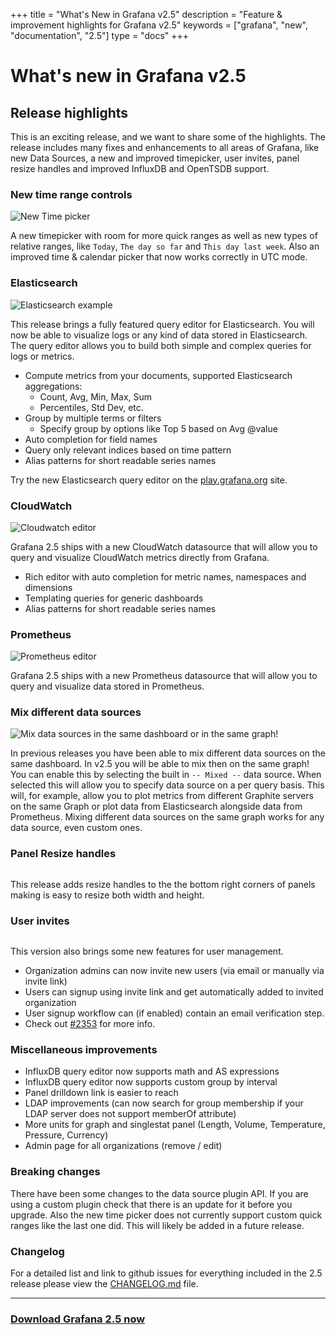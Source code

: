 +++
title = "What's New in Grafana v2.5"
description = "Feature & improvement highlights for Grafana v2.5"
keywords = ["grafana", "new", "documentation", "2.5"]
type = "docs"
+++

# What's new in Grafana v2.5

## Release highlights
This is an exciting release, and we want to share some of the highlights. The release includes many
fixes and enhancements to all areas of Grafana, like new Data Sources, a new and improved timepicker, user invites, panel
resize handles and improved InfluxDB and OpenTSDB support.

### New time range controls
<img src="/img/docs/whatsnew_2_5/timepicker.png" alt="New Time picker">

A new timepicker with room for more quick ranges as well as new types of relative ranges, like `Today`,
`The day so far` and `This day last week`. Also an improved time & calendar picker that now works
correctly in UTC mode.

### Elasticsearch

<img src="/img/docs/whatsnew_2_5/elasticsearch_metrics_ex1.png" alt="Elasticsearch example">
<br>

This release brings a fully featured query editor for Elasticsearch. You will now be able to visualize
logs or any kind of data stored in Elasticsearch. The query editor allows you to build both simple
and complex queries for logs or metrics.

- Compute metrics from your documents, supported Elasticsearch aggregations:
  - Count, Avg, Min, Max, Sum
  - Percentiles, Std Dev, etc.
- Group by multiple terms or filters
  - Specify group by options like Top 5 based on Avg @value
- Auto completion for field names
- Query only relevant indices based on time pattern
- Alias patterns for short readable series names

Try the new Elasticsearch query editor on the [play.grafana.org](http://play.grafana.org/dashboard/db/elasticsearch-metrics) site.

### CloudWatch

<img src="/img/docs/whatsnew_2_5/cloudwatch.png" alt="Cloudwatch editor">

Grafana 2.5 ships with a new CloudWatch datasource that will allow you to query and visualize CloudWatch
metrics directly from Grafana.

- Rich editor with auto completion for metric names, namespaces and dimensions
- Templating queries for generic dashboards
- Alias patterns for short readable series names

### Prometheus

<img src="/img/docs/whatsnew_2_5/prometheus_editor.png" alt="Prometheus editor">

Grafana 2.5 ships with a new Prometheus datasource that will allow you to query and visualize data
stored in Prometheus.


### Mix different data sources
<img src="/img/docs/whatsnew_2_5/mixed_data.png" alt="Mix data sources in the same dashboard or in the same graph!">

In previous releases you have been able to mix different data sources on the same dashboard. In v2.5 you
will be able to mix then on the same graph! You can enable this by selecting the built in `-- Mixed --` data source.
When selected this will allow you to specify data source on a per query basis. This will, for example, allow you
to plot metrics from different Graphite servers on the same Graph or plot data from Elasticsearch alongside
data from Prometheus. Mixing different data sources on the same graph works for any data source, even custom ones.

### Panel Resize handles
<img src="/img/docs/whatsnew_2_5/panel_resize.gif" alt="">

This release adds resize handles to the the bottom right corners of panels making is easy to resize both width and height.

### User invites
<img src="/img/docs/whatsnew_2_5/org_invite.png" alt="">

This version also brings some new features for user management.

- Organization admins can now invite new users (via email or manually via invite link)
- Users can signup using invite link and get automatically added to invited organization
- User signup workflow can (if enabled) contain an email verification step.
- Check out [#2353](https://github.com/maksimmernikov/grafana/issues/2353) for more info.

### Miscellaneous improvements

- InfluxDB query editor now supports math and AS expressions
- InfluxDB query editor now supports custom group by interval
- Panel drilldown link is easier to reach
- LDAP improvements (can now search for group membership if your LDAP server does not support memberOf attribute)
- More units for graph and singlestat panel (Length, Volume, Temperature, Pressure, Currency)
- Admin page for all organizations (remove / edit)

### Breaking changes
There have been some changes to the data source plugin API. If you are using a custom plugin check that there is an update for it before you upgrade. Also
the new time picker does not currently support custom quick ranges like the last one did. This will likely be added in a
future release.

### Changelog
For a detailed list and link to github issues for everything included in the 2.5 release please
view the [CHANGELOG.md](https://github.com/maksimmernikov/grafana/blob/master/CHANGELOG.md) file.

- - -

### <a href="https://grafana.com/get">Download Grafana 2.5 now</a>


